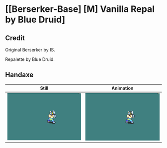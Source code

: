# [\[Berserker-Base\] \[M\] Vanilla Repal by Blue Druid]

## Credit

Original Berserker by IS.

Repalette by Blue Druid.

## Handaxe

| Still | Animation |
| :---: | :-------: |
| ![Handaxe still](./Handaxe_000.png) | ![Handaxe animation](./Handaxe.gif) |
